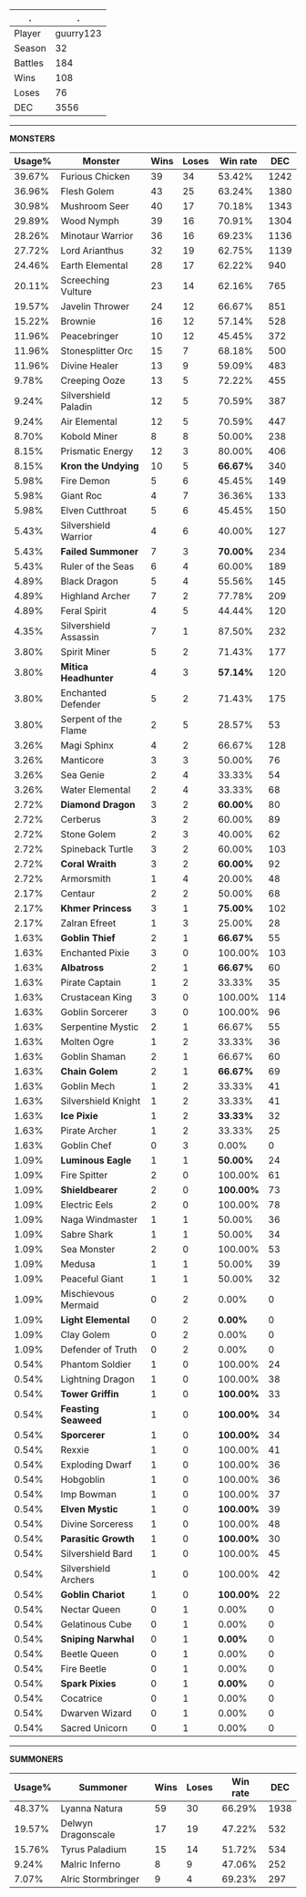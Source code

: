 .|.
|-|-
Player|guurry123
Season|32
Battles|184
Wins|108
Loses|76
DEC|3556

---
**MONSTERS**

Usage%|Monster|Wins|Loses|Win rate|DEC|
-|-|-|-|-|-|
39.67%|Furious Chicken|39|34|53.42%|1242|
36.96%|Flesh Golem|43|25|63.24%|1380|
30.98%|Mushroom Seer|40|17|70.18%|1343|
29.89%|Wood Nymph|39|16|70.91%|1304|
28.26%|Minotaur Warrior|36|16|69.23%|1136|
27.72%|Lord Arianthus|32|19|62.75%|1139|
24.46%|Earth Elemental|28|17|62.22%|940|
20.11%|Screeching Vulture|23|14|62.16%|765|
19.57%|Javelin Thrower|24|12|66.67%|851|
15.22%|Brownie|16|12|57.14%|528|
11.96%|Peacebringer|10|12|45.45%|372|
11.96%|Stonesplitter Orc|15|7|68.18%|500|
11.96%|Divine Healer|13|9|59.09%|483|
9.78%|Creeping Ooze|13|5|72.22%|455|
9.24%|Silvershield Paladin|12|5|70.59%|387|
9.24%|Air Elemental|12|5|70.59%|447|
8.70%|Kobold Miner|8|8|50.00%|238|
8.15%|Prismatic Energy|12|3|80.00%|406|
8.15%|**Kron the Undying**|10|5|**66.67%**|340|
5.98%|Fire Demon|5|6|45.45%|149|
5.98%|Giant Roc|4|7|36.36%|133|
5.98%|Elven Cutthroat|5|6|45.45%|150|
5.43%|Silvershield Warrior|4|6|40.00%|127|
5.43%|**Failed Summoner**|7|3|**70.00%**|234|
5.43%|Ruler of the Seas|6|4|60.00%|189|
4.89%|Black Dragon|5|4|55.56%|145|
4.89%|Highland Archer|7|2|77.78%|209|
4.89%|Feral Spirit|4|5|44.44%|120|
4.35%|Silvershield Assassin|7|1|87.50%|232|
3.80%|Spirit Miner|5|2|71.43%|177|
3.80%|**Mitica Headhunter**|4|3|**57.14%**|120|
3.80%|Enchanted Defender|5|2|71.43%|175|
3.80%|Serpent of the Flame|2|5|28.57%|53|
3.26%|Magi Sphinx|4|2|66.67%|128|
3.26%|Manticore|3|3|50.00%|76|
3.26%|Sea Genie|2|4|33.33%|54|
3.26%|Water Elemental|2|4|33.33%|68|
2.72%|**Diamond Dragon**|3|2|**60.00%**|80|
2.72%|Cerberus|3|2|60.00%|89|
2.72%|Stone Golem|2|3|40.00%|62|
2.72%|Spineback Turtle|3|2|60.00%|103|
2.72%|**Coral Wraith**|3|2|**60.00%**|92|
2.72%|Armorsmith|1|4|20.00%|48|
2.17%|Centaur|2|2|50.00%|68|
2.17%|**Khmer Princess**|3|1|**75.00%**|102|
2.17%|Zalran Efreet|1|3|25.00%|28|
1.63%|**Goblin Thief**|2|1|**66.67%**|55|
1.63%|Enchanted Pixie|3|0|100.00%|103|
1.63%|**Albatross**|2|1|**66.67%**|60|
1.63%|Pirate Captain|1|2|33.33%|35|
1.63%|Crustacean King|3|0|100.00%|114|
1.63%|Goblin Sorcerer|3|0|100.00%|96|
1.63%|Serpentine Mystic|2|1|66.67%|55|
1.63%|Molten Ogre|1|2|33.33%|36|
1.63%|Goblin Shaman|2|1|66.67%|60|
1.63%|**Chain Golem**|2|1|**66.67%**|69|
1.63%|Goblin Mech|1|2|33.33%|41|
1.63%|Silvershield Knight|1|2|33.33%|41|
1.63%|**Ice Pixie**|1|2|**33.33%**|32|
1.63%|Pirate Archer|1|2|33.33%|25|
1.63%|Goblin Chef|0|3|0.00%|0|
1.09%|**Luminous Eagle**|1|1|**50.00%**|24|
1.09%|Fire Spitter|2|0|100.00%|61|
1.09%|**Shieldbearer**|2|0|**100.00%**|73|
1.09%|Electric Eels|2|0|100.00%|78|
1.09%|Naga Windmaster|1|1|50.00%|36|
1.09%|Sabre Shark|1|1|50.00%|34|
1.09%|Sea Monster|2|0|100.00%|53|
1.09%|Medusa|1|1|50.00%|39|
1.09%|Peaceful Giant|1|1|50.00%|32|
1.09%|Mischievous Mermaid|0|2|0.00%|0|
1.09%|**Light Elemental**|0|2|**0.00%**|0|
1.09%|Clay Golem|0|2|0.00%|0|
1.09%|Defender of Truth|0|2|0.00%|0|
0.54%|Phantom Soldier|1|0|100.00%|24|
0.54%|Lightning Dragon|1|0|100.00%|38|
0.54%|**Tower Griffin**|1|0|**100.00%**|33|
0.54%|**Feasting Seaweed**|1|0|**100.00%**|34|
0.54%|**Sporcerer**|1|0|**100.00%**|34|
0.54%|Rexxie|1|0|100.00%|41|
0.54%|Exploding Dwarf|1|0|100.00%|36|
0.54%|Hobgoblin|1|0|100.00%|36|
0.54%|Imp Bowman|1|0|100.00%|37|
0.54%|**Elven Mystic**|1|0|**100.00%**|39|
0.54%|Divine Sorceress|1|0|100.00%|48|
0.54%|**Parasitic Growth**|1|0|**100.00%**|30|
0.54%|Silvershield Bard|1|0|100.00%|45|
0.54%|Silvershield Archers|1|0|100.00%|42|
0.54%|**Goblin Chariot**|1|0|**100.00%**|22|
0.54%|Nectar Queen|0|1|0.00%|0|
0.54%|Gelatinous Cube|0|1|0.00%|0|
0.54%|**Sniping Narwhal**|0|1|**0.00%**|0|
0.54%|Beetle Queen|0|1|0.00%|0|
0.54%|Fire Beetle|0|1|0.00%|0|
0.54%|**Spark Pixies**|0|1|**0.00%**|0|
0.54%|Cocatrice|0|1|0.00%|0|
0.54%|Dwarven Wizard|0|1|0.00%|0|
0.54%|Sacred Unicorn|0|1|0.00%|0|

---
**SUMMONERS**

Usage%|Summoner|Wins|Loses|Win rate|DEC|
-|-|-|-|-|-|
48.37%|Lyanna Natura|59|30|66.29%|1938|
19.57%|Delwyn Dragonscale|17|19|47.22%|532|
15.76%|Tyrus Paladium|15|14|51.72%|534|
9.24%|Malric Inferno|8|9|47.06%|252|
7.07%|Alric Stormbringer|9|4|69.23%|297|
